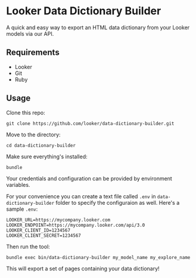 # Looker Data Dictionary Builder

A quick and easy way to export an HTML data dictionary from your Looker models via our API.

## Requirements

- Looker
- Git
- Ruby

## Usage

Clone this repo:

```
git clone https://github.com/looker/data-dictionary-builder.git
```

Move to the directory:

```
cd data-dictionary-builder
```

Make sure everything's installed:

```
bundle
```

Your credentials and configuration can be provided by environment variables.

For your convenience you can create a text file called `.env` in `data-dictionary-builder` folder to specify the configuraion as well. Here's a sample `.env`:

```
LOOKER_URL=https://mycompany.looker.com
LOOKER_ENDPOINT=https://mycompany.looker.com/api/3.0
LOOKER_CLIENT_ID=1234567
LOOKER_CLIENT_SECRET=1234567
```

Then run the tool:

```
bundle exec bin/data-dictionary-builder my_model_name my_explore_name
```

This will export a set of pages containing your data dictionary!
